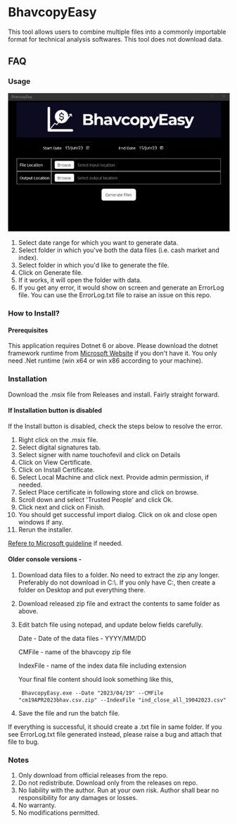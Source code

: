 # BhavcopyEasy
This tool allows users to combine multiple files into a commonly importable format for technical analysis softwares.
This tool does not download data.
 
## FAQ  

### Usage
![App Screenshot](https://github.com/touchofevil-dev/BhavcopyEasy/blob/master/Images/BhavcopyEasy-Image.jpg)

1. Select date range for which you want to generate data.
2. Select folder in which you've both the data files (i.e. cash market and index).
3. Select folder in which you'd like to generate the file.
4. Click on Generate file.
5. If it works, it will open the folder with data.
6. If you get any error, it would show on screen and generate an ErrorLog file. You can use the ErrorLog.txt file to raise an issue on this repo.


### How to Install?

#### Prerequisites
This application requires Dotnet 6 or above. Please download the dotnet framework runtime from [Microsoft Website](https://dotnet.microsoft.com/en-us/download/dotnet/6.0) if you don't have it.
You only need .Net runtime (win x64 or win x86 according to your machine).

### Installation
Download the .msix file from Releases and install. Fairly straight forward.

#### If Installation button is disabled
If the Install button is disabled, check the steps below to resolve the error.
1. Right click on the .msix file.
2. Select digital signatures tab.
3. Select signer with name touchofevil and click on Details
4. Click on View Certificate.
5. Click on Install Certificate.
6. Select Local Machine and click next. Provide admin permission, if needed.
7. Select Place certificate in following store and click on browse.
8. Scroll down and select 'Trusted People' and click Ok.
9. Click next and click on Finish.
10. You should get successful import dialog. Click on ok and close open windows if any.
11. Rerun the installer.

[Refere to Microsoft guideline](https://learn.microsoft.com/en-us/dotnet/maui/windows/deployment/publish-cli#installing-the-app) if needed.

#### Older console versions -
1. Download data files to a folder. No need to extract the zip any longer. Preferably do not download in C:\\. If you only have C:, then create a folder on Desktop and put everything there.
2. Download released zip file and extract the contents to same folder as above.
3. Edit batch file using notepad, and update below fields carefully.

    Date - Date of the data files - YYYY/MM/DD

    CMFile - name of the bhavcopy zip file

    IndexFile - name of the index data file including extension

    Your final file content should look something like this,

        BhavcopyEasy.exe --Date "2023/04/19" --CMFile "cm19APR2023bhav.csv.zip" --IndexFile "ind_close_all_19042023.csv"

4. Save the file and run the batch file.

If everything is successful, it should create a .txt file in same folder.
If you see ErrorLog.txt file generated instead, please raise a bug and attach that file to bug.


### Notes
1. Only download from official releases from the repo.
2. Do not redistribute. Download only from the releases on repo.
3. No liability with the author. Run at your own risk. Author shall bear no responsibility for any damages or losses.
4. No warranty.
5. No modifications permitted.   
